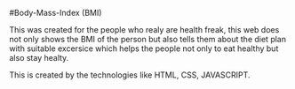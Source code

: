 #Body-Mass-Index (BMI)

This was created for the people who realy are health freak, this web does not only shows the BMI of the person but also tells them about the diet plan with suitable excersice which helps the people not only to eat healthy but also stay healty.

This is created by the technologies like HTML, CSS, JAVASCRIPT.
